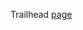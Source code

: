 Trailhead [page](https://trailhead.salesforce.com/en/content/learn/modules/soql-for-admins?trail_id=build-apex-coding-skills)